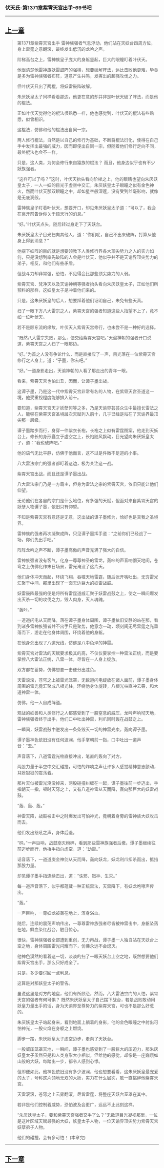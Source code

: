 ### 伏天氏-第1371章紫霄天宫出手-69书吧

--------
[上一章](./67c607a49f6f14437360895c2193562c.md)
--------


>
>
>
>第1371章紫霄天宫出手
>雷神族强者气息浮动，他们站在天妖台四周方位，身上雷霆之意翻滚，最终发出低沉的龙吟之声。
>
>阶梯高台之上，雷神族皇子庞大的身躯竖起，巨大的眼瞳盯着叶伏天。
>
>他很清楚他雷神族妖雷鼓阵的强横，想要破解阵法，远比击败他更难，毕竟是多为雷神族强者布阵，道意产生共鸣，发挥出的超强攻伐之力。
>
>但叶伏天只出了两棍，将妖雷鼓阵破解。
>
>朱厌妖皇太子同样看着那边，他更在意的却并非是叶伏天破了阵法，而是他的棍法。
>
>正如叶伏天觉得他的棍法很熟悉一样，他也感觉到，叶伏天的棍法有些熟悉，似曾相识。
>
>这棍法，仿佛和他的棍法出自同一宗。
>
>两人修行棍法，自然是以自己的修行为基础，不断将棍法衍化，使得在自己手中发挥出最强的威力，因而即便出自同一宗，但随着他们修行走向不同，最终棍法也会不一样。
>
>只是，这人类，为何会修行来自猿族的棍法？
>而且，他身边似乎也有不少妖族强者。
>
>“这样可以了吗？”这时，叶伏天抬头看向阶梯之上，他的眼睛也望向朱厌妖皇太子，一人一妖的目光于虚空中交汇，朱厌妖皇太子眼瞳之似有金色神火，然而叶伏天那双眼瞳之中，却如星空般深邃，没有受到丝毫影响，就像是无底洞般。
>
>雷神族皇子盯着叶伏天，想要开口，却见朱厌妖皇太子道：“可以了，我会在离开前告诉你关于顾天行的消息。”
>
>“好。”叶伏天点头，随后转过身走下了天妖台。
>
>朱厌妖皇太子目光扫向其他人，道：“你们呢，自己不出来破阵，打算从他身上得到消息？”
>
>他摆下妖阵的目的就是想要领教下人类修行界各大顶尖势力之人的实力如何，只是没想到率先破阵的人会是叶伏天，他似乎并不是天谕界顶尖势力的弟子，相反，和他们有些矛盾。
>
>但战斗力却非常强，恐怕，不见得会比那些顶尖势力的人弱。
>
>紫霄天宫、梵净天以及天谕神朝等强者抬头看向朱厌妖皇太子，正如他们所预料的那样，这妖皇太子是冲着他们来的。
>
>只是，这朱厌妖皇的后人，想要踩着他们证明自己，未免有些天真。
>
>扫了一眼下方八大雷宗之人，紫霄天宫的强者知道这些人指望不上了，竟不如一位叶伏天。
>
>若不是顾东流的缘故，叶伏天入紫霄天宫修行，也未尝不是一种好的选择。
>
>“既然八大雷宗失败，那么，便交给紫霄天宫吧。”天谕神朝的强者开口说道，紫霄天宫之人扫了一眼那边。
>
>“好。”为首之人没有争论什么，而是直接应了一声，目光落在一位紫霄天宫修行之人身上，道：“子墨，你去吧。”
>
>“好。”一道身影走出，天谕神朝的人看了那走出的青年一眼。
>
>看来，紫霄天宫也怕出丑，因而，让谭子墨出战。
>
>这谭子墨，乃是这一代中紫霄天宫非常有名的人物，在紫霄天宫圣道这一境，他受重视程度能够排入前十。
>
>要知道，紫霄天宫天才妖孽何等之多，乃是天谕界芸芸众生中最擅长雷法之人，能够在紫霄天宫圣境层次天赋列入前十，几乎已经是站在了天谕界最顶尖那一层级。
>
>谭子墨踏步而行，身穿一件紫衣长袍，长袍之上似有雷霆图案，他走到天妖台上，修长的身形矗立于虚空之上，长袍随风飘动，目光望向朱厌妖皇太子，道：“我也破阵吧。”
>
>他的语气无比平静，仿佛于他而言，这不过是件微不足道的小事。
>
>八大雷法宗门的强者都盯着这边，极为关注这一战。
>
>紫霄天宫出战，而且还是谭子墨出战。
>
>八大雷法宗门乃是一方霸主，但身为雷法之宗的紫霄天宫，依旧只能让他们仰望。
>
>无论他们在各自的宗门是什么地位，有多强的天赋，但面对来自紫霄天宫的妖孽人物谭子墨，依旧只有仰望。
>
>不知是紫霄天宫有意还是无意，这出战的谭子墨修为，恰好也是真我之圣境界。
>
>雷神族的强者再次凝聚成阵，只见谭子墨挥手道：“之前你们已经战了一场，你们先出手吧。”
>
>阵阵龙吟之声不断，谭子墨高傲的声音充满了强大的自信。
>
>雷神族强者没有客气，化身一尊尊神圣的雷龙，轰咔的声音响彻天地间，苍穹之上仿佛化作末日场景，雷光淹没了这片天。
>
>他们身体冲天而起，环绕飞翔，吞噬天地雷霆，随后张开嘴吐出，无穷雷光汇聚于中间，那里出现了一面无边巨大的妖雷战鼓。
>
>妖雷鼓阵最强的便是将所有雷霆道威汇聚于妖雷战鼓之上，使之一瞬间爆发出灭杀一切的攻伐之力，毁人肉身，灭人魂魄。
>
>“轰咔。”
>
>一道道闪电从天而降，落在谭子墨身体周围，谭子墨依旧安静的站在那，看到诸多雷神族强者并不出手只是聚势，他意念一动，顷刻间无尽雷霆之光垂落而下，游走在他身体周围，环绕着他的身躯。
>
>在他身旁出现了八道光线，仿佛是八中色泽的神雷。
>
>紫霄天宫对雷法的天赋要求极其的高，不仅仅要掌控一种雷法正统，而是要掌控八大雷法正统，八雷一体，尽皆在一人身上绽放。
>
>双方都在蓄势，仿佛想要一击便分出胜负。
>
>天雷滚滚，苍穹之上被雷光笼罩，无数道闪电绽放在诸人面前，谭子墨身体周围的雷光竟汇聚成八根光柱，环绕他身体旋转，八根光柱直冲云霄，和大道神雷一体。
>
>仿佛，他一人自成阵道。
>
>观战的妖兽和人类修行之人都感受到了一股窒息的威压，龙吟声响彻天地，雷神族强者终于出手，他们口中吐出神雷，利爪同时轰在战鼓之上。
>
>一瞬间，妖雷战鼓中迸发出一条条毁灭一切的神雷光束，轰向谭子墨。
>
>谭子墨神色依旧没有任何波澜，他手掌朝前一指，口中吐出一道声音：“去。”
>
>声音落下，八道雷霆光柱直接冲出，笔直的轰向了对方。
>
>两股力量于半空中交汇碰撞，可怕的炸响之声让许多人感觉精神意志颤动，耳膜狠狠的震荡着。
>
>那片天似被雷光淹没掉来，两股碰撞纠缠在一起，谭子墨往前一步迈出，手指朝天一指，顿时天穹之上，又有八道神雷从天而降，轰向那巨大的妖雷战鼓。
>
>“轰、轰、轰。”
>
>神雷天降，战鼓被击中之时爆发出可怕神光，竟朝着身旁的雷神族大妖攻击而去。
>
>他们发出怒吼之声，身体后退。
>
>“砰。”一声巨响，战鼓崩灭粉碎，看到那些雷神族强者后撤，谭子墨继续往前迈步而行，他抬手指向虚空，道：“劫雷。”
>
>话音落下，一道道庚金神剑从天而降，轰向妖龙，妖龙利爪扣杀而出，抵挡那股力量。
>
>却见谭子墨手指连续击出，道：“诛邪、戮神、生灭。”
>
>每一道声音落下，似乎都蕴藏一种正统雷法，天雷降下，有妖龙咆哮声传出。
>
>“轰。”
>
>一声巨响，一尊妖龙被轰在地上，浑身浴血。
>
>随后，连续的震荡声响传出，一尊尊雷神族强者尽皆被神雷击中，身躯坠落在地，鲜血染红战台，触目惊心。
>
>很快，雷神族强者全部遭到重创，无力再战，谭子墨一人独自站在天妖台上空之地，身体周围雷光闪耀而下，仿佛永远不会熄灭。
>
>他神色漠然的看着这一切，淡淡的扫了一眼天妖台上空之地，既然想要他们紫霄天宫出手，那么只好成全了。
>
>只是，多少要讨回一点利息。
>
>这算是对那妖皇太子的警告。
>
>虽说这里是对方的地盘，他们有所顾忌，然而，八大雷法宗门的人怕，紫霄天宫的强者有何可惧？
>既然朱厌妖皇太子自己摆下战台，若是战败敢动用妖皇力量出手的话，身为天谕界至尊势力的紫霄天宫，可也不是那么好惹的。
>
>朱厌妖皇太子站起身来，看到地面上躺着的身影，他的金色眼瞳之中射出可怕神光，一股火焰在身躯之上燃烧。
>
>脚步一踏，朱厌妖皇太子虚空迈步，走向了天妖台。
>
>一股威压笼罩天地，一瞬间，谭子墨也感受到了一股巨大的压迫力，那朱厌妖皇太子虽然只是和人类身形大小相似，但给他的感觉，却像是一座巍峨如山般的大妖，每踏出一步，都令人感到心悸。
>
>但即便如此，他神色依旧没有多少波澜，他也想要看看，这朱厌妖皇最宠爱的太子，号称这片领地无双的大妖，实力在什么层次，敢一直挑衅他紫霄天宫。
>
>天雷滚滚，苍穹之上云雾翻滚，尽皆雷霆，将整座天妖台笼罩在其中。
>
>若非是他们控制着威势，恐怕波及会更广，远远不止此刻这样。
>
>“朱厌妖皇太子，要和紫霄天宫强者交手了么？”无数道目光凝视那里，一位是这片区域天赋最强的大妖，妖皇太子人物，一位天谕界顶尖势力紫霄天宫妖孽弟子人物。
>
>他们的碰撞，会有多可怕！
>(本章完)
>
>

--------
[下一章](./78991982d4c61427167db55a1bd3ab52.md)
--------
